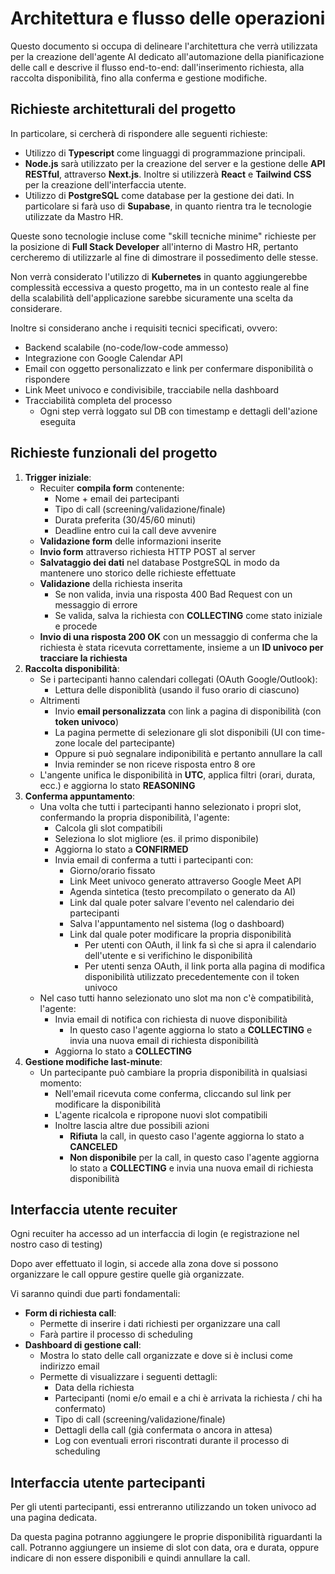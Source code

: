 # Architettura e flusso delle operazioni

Questo documento si occupa di delineare l'architettura che verrà utilizzata per la creazione dell'agente AI dedicato all'automazione della pianificazione delle call e descrive il flusso end-to-end: dall'inserimento richiesta, alla raccolta disponibilità, fino alla conferma e gestione modifiche.

## Richieste architetturali del progetto

In particolare, si cercherà di rispondere alle seguenti richieste:
- Utilizzo di **Typescript** come linguaggi di programmazione principali.
- **Node.js** sarà utilizzato per la creazione del server e la gestione delle **API RESTful**, attraverso **Next.js**. Inoltre si utilizzerà **React** e **Tailwind CSS** per la creazione dell'interfaccia utente.
- Utilizzo di **PostgreSQL** come database per la gestione dei dati. In particolare si farà uso di **Supabase**, in quanto rientra tra le tecnologie utilizzate da Mastro HR.

Queste sono tecnologie incluse come "skill tecniche minime" richieste per la posizione di **Full Stack Developer** all'interno di Mastro HR, pertanto cercheremo di utilizzarle al fine di dimostrare il possedimento delle stesse.

Non verrà considerato l'utilizzo di **Kubernetes** in quanto aggiungerebbe complessità eccessiva a questo progetto, ma in un contesto reale al fine della scalabilità dell'applicazione sarebbe sicuramente una scelta da considerare.

Inoltre si considerano anche i requisiti tecnici specificati, ovvero:
- Backend scalabile (no-code/low-code ammesso)
- Integrazione con Google Calendar API
- Email con oggetto personalizzato e link per confermare disponibilità o rispondere
- Link Meet univoco e condivisibile, tracciabile nella dashboard
- Tracciabilità completa del processo
  - Ogni step verrà loggato sul DB con timestamp e dettagli dell'azione eseguita

## Richieste funzionali del progetto

1. **Trigger iniziale**: 
     - Recuiter **compila form** contenente:
        - Nome + email dei partecipanti
        - Tipo di call (screening/validazione/finale)
        - Durata preferita (30/45/60 minuti)
        - Deadline entro cui la call deve avvenire
      - **Validazione form** delle informazioni inserite
      - **Invio form** attraverso richiesta HTTP POST al server
      - **Salvataggio dei dati** nel database PostgreSQL in modo da mantenere uno storico delle richieste effettuate
      - **Validazione** della richiesta inserita
        - Se non valida, invia una risposta 400 Bad Request con un messaggio di errore
        - Se valida, salva la richiesta con **COLLECTING** come stato iniziale e procede
      - **Invio di una risposta 200 OK** con un messaggio di conferma che la richiesta è stata ricevuta correttamente, insieme a un **ID univoco per tracciare la richiesta**
2. **Raccolta disponibilità**: 
    - Se i partecipanti hanno calendari collegati (OAuth Google/Outlook):
      - Lettura delle disponiblità (usando il fuso orario di ciascuno)
    - Altrimenti
      - Invio **email personalizzata** con link a pagina di disponibilità (con **token univoco**)
      - La pagina permette di selezionare gli slot disponibili (UI con time-zone locale del partecipante)
      - Oppure si può segnalare indiponibilità e pertanto annullare la call
      - Invia reminder se non riceve risposta entro 8 ore
    - L'angente unifica le disponibilità in **UTC**, applica filtri (orari, durata, ecc.) e aggiorna lo stato **REASONING**
3. **Conferma appuntamento**:
    - Una volta che tutti i partecipanti hanno selezionato i propri slot, confermando la propria disponibilità, l'agente:
      - Calcola gli slot compatibili
      - Seleziona lo slot migliore (es. il primo disponibile)
      - Aggiorna lo stato a **CONFIRMED**
      - Invia email di conferma a tutti i partecipanti con:
        - Giorno/orario fissato
        - Link Meet univoco generato attraverso Google Meet API
        - Agenda sintetica (testo precompilato o generato da AI)
        - Link dal quale poter salvare l'evento nel calendario dei partecipanti
        - Salva l'appuntamento nel sistema (log o dashboard)
        - Link dal quale poter modificare la propria disponibilità
          - Per utenti con OAuth, il link fa sì che si apra il calendario dell'utente e si verifichino le disponibilità
          - Per utenti senza OAuth, il link porta alla pagina di modifica disponibilità utilizzato precedentemente con il token univoco
    - Nel caso tutti hanno selezionato uno slot ma non c'è compatibilità, l'agente:
      - Invia email di notifica con richiesta di nuove disponibilità
        - In questo caso l'agente aggiorna lo stato a **COLLECTING** e invia una nuova email di richiesta disponibilità
      - Aggiorna lo stato a **COLLECTING**
4. **Gestione modifiche last-minute**:
    - Un partecipante può cambiare la propria disponibilità in qualsiasi momento:
      - Nell'email ricevuta come conferma, cliccando sul link per modificare la disponibilità
      - L'agente ricalcola e ripropone nuovi slot compatibili
      - Inoltre lascia altre due possibili azioni
        - **Rifiuta** la call, in questo caso l'agente aggiorna lo stato a **CANCELED**
        - **Non disponibile** per la call, in questo caso l'agente aggiorna lo stato a **COLLECTING** e invia una nuova email di richiesta disponibilità 

## Interfaccia utente recuiter

Ogni recuiter ha accesso ad un interfaccia di login (e registrazione nel nostro caso di testing)

Dopo aver effettuato il login, si accede alla zona dove si possono organizzare le call oppure gestire quelle già organizzate.

Vi saranno quindi due parti fondamentali:
- **Form di richiesta call**: 
  - Permette di inserire i dati richiesti per organizzare una call
  - Farà partire il processo di scheduling
- **Dashboard di gestione call**:
  - Mostra lo stato delle call organizzate e dove si è inclusi come indirizzo email
  - Permette di visualizzare i seguenti dettagli:
    - Data della richiesta
    - Partecipanti (nomi e/o email e a chi è arrivata la richiesta / chi ha confermato)
    - Tipo di call (screening/validazione/finale)
    - Dettagli della call (già confermata o ancora in attesa)
    - Log con eventuali errori riscontrati durante il processo di scheduling

## Interfaccia utente partecipanti

Per gli utenti partecipanti, essi entreranno utilizzando un token univoco ad una pagina dedicata.

Da questa pagina potranno aggiungere le proprie disponibilità riguardanti la call. Potranno aggiungere un insieme di slot con data, ora e durata, oppure indicare di non essere disponibili e quindi annullare la call.